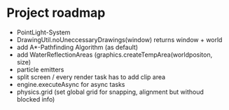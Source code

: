 # Project roadmap
- PointLight-System
- DrawingUtil.noUneccessaryDrawings(window) returns window + world
- add A*-Pathfinding Algorithm (as default)
- add WaterReflectionAreas (graphics.createTempArea(worldpositon, size)
- particle emitters
- split screen / every render task has to add clip area
- engine.executeAsync for async tasks
- physics.grid (set global grid for snapping, alignment but withoud blocked info)